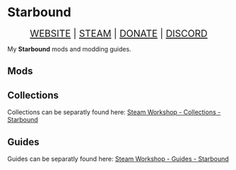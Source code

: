 # Starbound

<div align="center" style="font-size: 150%;">
<a class="ct_button" href="https://ceterai.github.io/Workshop/Starbound">WEBSITE</a> | <a class="ct_button" href="https://steamcommunity.com/id/ceterai/myworkshopfiles/?appid=211820">STEAM</a> | <a class="ct_button" href="https://buymeacoffee.com/ceterai">DONATE</a> | <a class="ct_button" href="https://discord.gg/gGEwZ5vbgr">DISCORD</a>
</div>

My **Starbound** mods and modding guides.

## Mods

<div align="center">
<a href="https://steamcommunity.com/sharedfiles/filedetails/?id=2014363721" class="ct_card" style="background-image: url(https://steamuserimages-a.akamaihd.net/ugc/785254199418949255/249DD7F06FB8A6B41092EA93898C888F91CE3D9E/?imw=5000&imh=5000&ima=fit&impolicy=Letterbox&imcolor=%23000000&letterbox=false); height: 200px; border-radius: 1px;"></a>
<a href="/MyEnternia" class="ct_card" style="background-image: url(https://steamuserimages-a.akamaihd.net/ugc/2536171416446404925/FF49551629DEBDD4A90429CFC61BE8A82D56505C/?imw=5000&imh=5000&ima=fit&impolicy=Letterbox&imcolor=%23000000&letterbox=false); height: 200px; border-radius: 1px;"></a>
<a href="https://steamcommunity.com/sharedfiles/filedetails/?id=3169344640" class="ct_card" style="background-image: url(https://steamuserimages-a.akamaihd.net/ugc/5965651201356886727/63517E7FDAE5019AB51E20F666B14E7969086FFF/?imw=5000&imh=5000&ima=fit&impolicy=Letterbox&imcolor=%23000000&letterbox=false); height: 200px; border-radius: 1px;"></a>
<a href="/MyEnternia/Mods/AltaAIChips" class="ct_card" style="background-image: url(https://steamuserimages-a.akamaihd.net/ugc/2536171416440187982/090823D07F331C82AAE2A0CA891BED6B1F8FE121/?imw=5000&imh=5000&ima=fit&impolicy=Letterbox&imcolor=%23000000&letterbox=false); height: 200px; border-radius: 1px;"></a>
<a href="/MyEnternia/Mods/AltaEDSSAIL" class="ct_card" style="background-image: url(https://steamuserimages-a.akamaihd.net/ugc/2536171416440193269/C406F760D16742EC32BB2750563DE826386BC67E/?imw=5000&imh=5000&ima=fit&impolicy=Letterbox&imcolor=%23000000&letterbox=false); height: 200px; border-radius: 1px;"></a>
<a href="/MyEnternia/Mods/AltaCTOSSAIL" class="ct_card" style="background-image: url(https://steamuserimages-a.akamaihd.net/ugc/2536171416443051056/C13A186C75F805EED40961D85E6CBFB5EDDE9CD5/?imw=5000&imh=5000&ima=fit&impolicy=Letterbox&imcolor=%23000000&letterbox=false); height: 200px; border-radius: 1px;"></a>
<a href="/MyEnternia/Mods/MyEnterniaEnhancedStoragePatch" class="ct_card" style="background-image: url(https://steamuserimages-a.akamaihd.net/ugc/2536171416446224897/121F4BD59A80D194E06AB1E25B7FE5DB46381E34/?imw=5000&imh=5000&ima=fit&impolicy=Letterbox&imcolor=%23000000&letterbox=false); height: 200px; border-radius: 1px;"></a>
<a href="/MyEnternia/Mods/AltaFullBodyType" class="ct_card" style="background-image: url(https://steamuserimages-a.akamaihd.net/ugc/2505773846512338433/CD5B3D6DBEFC0CB53AE397373580F64DBA091132/?imw=5000&imh=5000&ima=fit&impolicy=Letterbox&imcolor=%23000000&letterbox=false); height: 200px; border-radius: 1px;"></a>
<a href="/MyEnternia/Mods/AltaFlatBodyType" class="ct_card" style="background-image: url(https://steamuserimages-a.akamaihd.net/ugc/2505773846512343129/CF9C390343F9003648B0D7A09FF4F9B3C11BFE80/?imw=5000&imh=5000&ima=fit&impolicy=Letterbox&imcolor=%23000000&letterbox=false); height: 200px; border-radius: 1px;"></a>
<a href="/MyEnternia/Mods/AltaClassicSAIL" class="ct_card" style="background-image: url(https://steamuserimages-a.akamaihd.net/ugc/2505773846517389848/17913B56B41F9423C1CE57C4B666116A30FE35A0/?imw=5000&imh=5000&ima=fit&impolicy=Letterbox&imcolor=%23000000&letterbox=false); height: 200px; border-radius: 1px;"></a>
<a href="/MyEnternia/Mods/AltaSecuritySAIL" class="ct_card" style="background-image: url(https://steamuserimages-a.akamaihd.net/ugc/2505773846517402881/73BC0F0540A16C1888CD5EE9B4F8475A78AD9AAC/?imw=5000&imh=5000&ima=fit&impolicy=Letterbox&imcolor=%23000000&letterbox=false); height: 200px; border-radius: 1px;"></a>
<a href="/MyEnternia/Mods/AltaNarfinShipPet" class="ct_card" style="background-image: url(https://steamuserimages-a.akamaihd.net/ugc/2411207768318679717/CD7E76E7E12D19D2726B599E5BBCD9A97A9BF8FB/?imw=5000&imh=5000&ima=fit&impolicy=Letterbox&imcolor=%23000000&letterbox=false); height: 200px; border-radius: 1px;"></a>
<a href="/MyEnternia/Mods/AltaIgnomeShipPet" class="ct_card" style="background-image: url(https://steamuserimages-a.akamaihd.net/ugc/2411207768322103493/0EE350027EE8964C9FF00AC03F24DAF21B4B7089/?imw=5000&imh=5000&ima=fit&impolicy=Letterbox&imcolor=%23000000&letterbox=false); height: 200px; border-radius: 1px;"></a>
<a href="/MyEnternia/Mods/AltaSnuggetShipPet" class="ct_card" style="background-image: url(https://steamuserimages-a.akamaihd.net/ugc/2411207768322791080/2673EE0FB7E8F2572DE5A8FE96CC59F2F8399997/?imw=5000&imh=5000&ima=fit&impolicy=Letterbox&imcolor=%23000000&letterbox=false); height: 200px; border-radius: 1px;"></a>
<a href="/MyEnternia/Mods/AltaCaveNoises" class="ct_card" style="background-image: url(https://steamuserimages-a.akamaihd.net/ugc/2411207768323193356/88387AD92A84FD9B1ABA15C69B1C0DFF2CA0C6B0/?imw=5000&imh=5000&ima=fit&impolicy=Letterbox&imcolor=%23000000&letterbox=false); height: 200px; border-radius: 1px;"></a>
</div>

## Collections

Collections can be separatly found here: [Steam Workshop - Collections - Starbound](https://steamcommunity.com/id/ceterai/myworkshopfiles/?section=collections&appid=211820)

<div align="center">
<a href="https://steamcommunity.com/sharedfiles/filedetails/?id=3290896796" class="ct_card" style="background-image: url(https://steamuserimages-a.akamaihd.net/ugc/2505773846512446167/218A19D645AC568B05E343AB454A87B8A6A7D3A1/?imw=200&imh=200&ima=fit&impolicy=Letterbox&imcolor=%23000000&letterbox=true); height: 200px; border-radius: 1px;"></a>
</div>

## Guides

Guides can be separatly found here: [Steam Workshop - Guides - Starbound](https://steamcommunity.com/id/ceterai/myworkshopfiles/?section=guides&appid=211820)

<div align="center">
<a href="https://steamcommunity.com/sharedfiles/filedetails/?id=3280227399" class="ct_card" style="background-image: url(https://steamuserimages-a.akamaihd.net/ugc/2536171416463286099/91482C043CBB6E8AF0CF1615D1764E30767A6D21/?imw=200&imh=200&ima=fit&impolicy=Letterbox&imcolor=%23000000&letterbox=true); height: 200px; border-radius: 1px;"></a>
<a href="https://steamcommunity.com/sharedfiles/filedetails/?id=2608845860" class="ct_card" style="background-image: url(https://steamuserimages-a.akamaihd.net/ugc/2536171416463289122/B0172C32FE8BFA33A11B981A4B28967677CCA752/?imw=200&imh=200&ima=fit&impolicy=Letterbox&imcolor=%23000000&letterbox=true); height: 200px; border-radius: 1px;"></a>
<a href="https://steamcommunity.com/sharedfiles/filedetails/?id=2150025880" class="ct_card" style="background-image: url(https://steamuserimages-a.akamaihd.net/ugc/2536171416463293312/383BB2EF5F0A6E73BC3C0FA2712A52613FA8E8C2/?imw=200&imh=200&ima=fit&impolicy=Letterbox&imcolor=%23000000&letterbox=true); height: 200px; border-radius: 1px;"></a>
<a href="https://steamcommunity.com/sharedfiles/filedetails/?id=2128333589" class="ct_card" style="background-image: url(https://steamuserimages-a.akamaihd.net/ugc/2536171416463294969/3CA6114A773A62FDF8E860DAB014254716F40AEE/?imw=200&imh=200&ima=fit&impolicy=Letterbox&imcolor=%23000000&letterbox=true); height: 200px; border-radius: 1px;"></a>
<a href="https://steamcommunity.com/sharedfiles/filedetails/?id=2124444255" class="ct_card" style="background-image: url(https://steamuserimages-a.akamaihd.net/ugc/2536171416463300133/8443369CC5B6F24C9E9E9AEA7780E0DE1B57F79C/?imw=200&imh=200&ima=fit&impolicy=Letterbox&imcolor=%23000000&letterbox=true); height: 200px; border-radius: 1px;"></a>
<a href="https://steamcommunity.com/sharedfiles/filedetails/?id=2020613420" class="ct_card" style="background-image: url(https://steamuserimages-a.akamaihd.net/ugc/2536171416463291215/9CD4A4ACB9719BD90C81F36A44E9ACD970D360CE/?imw=200&imh=200&ima=fit&impolicy=Letterbox&imcolor=%23000000&letterbox=true); height: 200px; border-radius: 1px;"></a>
<a href="https://steamcommunity.com/sharedfiles/filedetails/?id=3371660558" class="ct_card" style="background-image: url(https://steamuserimages-a.akamaihd.net/ugc/35560869620872028/92D2A81F11964C063DCD5B6F952CFC8F0B2A99B5/?imw=200&imh=200&ima=fit&impolicy=Letterbox&imcolor=%23000000&letterbox=true); height: 200px; border-radius: 1px;"></a>
</div>
